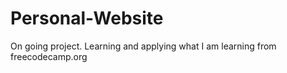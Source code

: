# Personal-Website
On going project. Learning and applying what I am learning from freecodecamp.org
